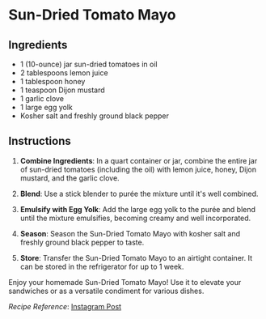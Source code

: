 # Sun-Dried Tomato Mayo

## Ingredients

- 1 (10-ounce) jar sun-dried tomatoes in oil
- 2 tablespoons lemon juice
- 1 tablespoon honey
- 1 teaspoon Dijon mustard
- 1 garlic clove
- 1 large egg yolk
- Kosher salt and freshly ground black pepper

## Instructions

1. **Combine Ingredients**: In a quart container or jar, combine the entire jar of sun-dried tomatoes (including the oil) with lemon juice, honey, Dijon mustard, and the garlic clove.

2. **Blend**: Use a stick blender to purée the mixture until it's well combined.

3. **Emulsify with Egg Yolk**: Add the large egg yolk to the purée and blend until the mixture emulsifies, becoming creamy and well incorporated.

4. **Season**: Season the Sun-Dried Tomato Mayo with kosher salt and freshly ground black pepper to taste.

5. **Store**: Transfer the Sun-Dried Tomato Mayo to an airtight container. It can be stored in the refrigerator for up to 1 week.

Enjoy your homemade Sun-Dried Tomato Mayo! Use it to elevate your sandwiches or as a versatile condiment for various dishes.

*Recipe Reference*: [Instagram Post](https://www.instagram.com/p/CsMVRscg1Tm/)
